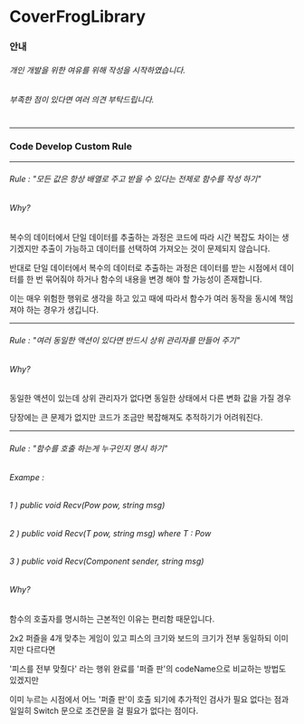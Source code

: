 # CoverFrogLibrary


### 안내
###### 개인 개발을 위한 여유를 위해 작성을 시작하였습니다. 
###### 부족한 점이 있다면 여러 의견 부탁드립니다.
 
#
***

### Code Develop Custom Rule

***

###### Rule : "모든 값은 항상 배열로 주고 받을 수 있다는 전제로 함수를 작성 하기"
###### Why?

복수의 데이터에서 단일 데이터를 추출하는 과정은 
코드에 따라 시간 복잡도 차이는 생기겠지만 추출이 가능하고
데이터를 선택하여 가져오는 것이 문제되지 않습니다.

반대로 단일 데이터에서 복수의 데이터로 추출하는 과정은
데이터를 받는 시점에서 데이터를 한 번 묶어줘야 하거나
함수의 내용을 변경 해야 할 가능성이 존재합니다.

이는 매우 위험한 행위로 생각을 하고 있고
때에 따라서 함수가 여러 동작을 동시에 책임져야 하는 경우가 생깁니다.

***

###### Rule : "여러 동일한 액션이 있다면 반드시 상위 관리자를 만들어 주기"
###### Why?

동일한 액션이 있는데 
상위 관리자가 없다면 동일한 상태에서 다른 변화 값을 가질 경우

당장에는 큰 문제가 없지만
코드가 조금만 복잡해져도 추적하기가 어려워진다.

***

###### Rule : "함수를 호출 하는게 누구인지 명시 하기"
###### Exampe :
  ###### 1 ) public void Recv(Pow pow, string msg)
  ###### 2 ) public void Recv<T>(T pow, string msg) where T : Pow
  ###### 3 ) public void Recv(Component sender, string msg)
###### Why?

함수의 호출자를 명시하는 근본적인 이유는 편리함 때문입니다.

2x2 퍼즐을 4개 맞추는 게임이 있고
피스의 크기와 보드의 크기가 전부 동일하되
이미지만 다르다면

'피스를 전부 맞췄다' 라는 행위 완료를 
'퍼즐 판'의 codeName으로 비교하는 방법도 있겠지만

이미 누르는 시점에서 어느 '퍼즐 판'이 호출 되기에
추가적인 검사가 필요 없다는 점과
일일히 Switch 문으로 조건문을 걸 필요가 없다는 점이다.

